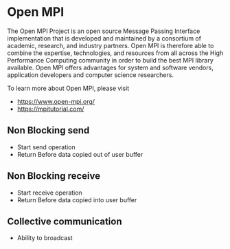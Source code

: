 # Open MPI

The Open MPI Project is an open source Message Passing Interface implementation that is developed and maintained by a consortium of academic, research, and industry partners. Open MPI is therefore able to combine the expertise, technologies, and resources from all across the High Performance Computing community in order to build the best MPI library available. Open MPI offers advantages for system and software vendors, application developers and computer science researchers.

To learn more about Open MPI, please visit

- https://www.open-mpi.org/
- https://mpitutorial.com/

## Non Blocking send

- Start send operation
- Return Before data copied out of user buffer

## Non Blocking receive

- Start receive operation
- Return Before data copied into user buffer

## Collective communication

- Ability to broadcast
